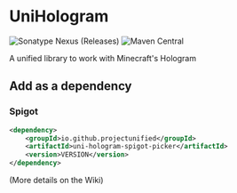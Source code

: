 # UniHologram 

![Sonatype Nexus (Releases)](https://img.shields.io/nexus/r/me.hsgamer/uni-hologram?color=lime&server=https%3A%2F%2Fs01.oss.sonatype.org%2F) ![Maven Central](https://img.shields.io/maven-central/v/me.hsgamer/uni-hologram)

A unified library to work with Minecraft's Hologram

## Add as a dependency

### Spigot

```xml
<dependency>
    <groupId>io.github.projectunified</groupId>
    <artifactId>uni-hologram-spigot-picker</artifactId>
    <version>VERSION</version>
</dependency>
```

(More details on the Wiki)